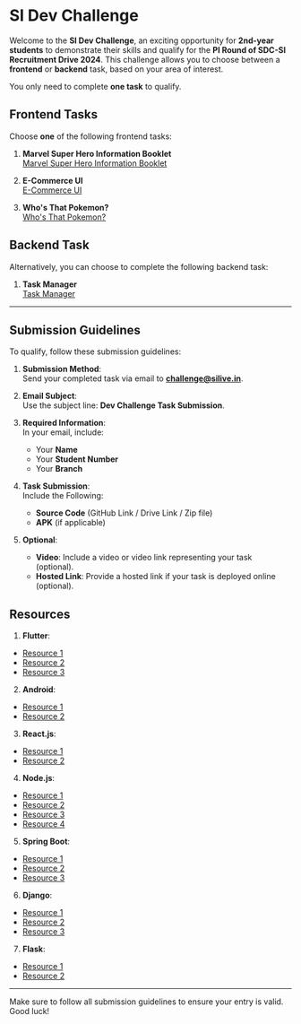 # SI Dev Challenge

Welcome to the **SI Dev Challenge**, an exciting opportunity for **2nd-year students** to demonstrate their skills and qualify for the **PI Round of SDC-SI Recruitment Drive 2024**. This challenge allows you to choose between a **frontend** or **backend** task, based on your area of interest.

You only need to complete **one task** to qualify.

## Frontend Tasks

Choose **one** of the following frontend tasks:

1. **Marvel Super Hero Information Booklet**  
   [Marvel Super Hero Information Booklet](https://docs.google.com/document/d/1gBB0RfZidEI2d0ljJKD-9BZQ2RsH7dDSyG8OnPzcuHk/edit)  

2. **E-Commerce UI**  
   [E-Commerce UI](https://docs.google.com/document/d/1oLhXGTbjd-BvtYyf_l2ljf4gXxfrFQ2TXS8z5VdsnCE/edit)

3. **Who's That Pokemon?**  
   [Who's That Pokemon?](https://docs.google.com/document/d/1UXjYmdAWEQmBg6N2BTvjIZuijhBTmcHPDF1aKlOOcPU/edit)

## Backend Task

Alternatively, you can choose to complete the following backend task:

1. **Task Manager**  
   [Task Manager](https://docs.google.com/document/d/1lYy9VYdWiK2PAmdTJXLvF2yTSzJs0QU30TMbbobLPsk/edit)

---

## Submission Guidelines

To qualify, follow these submission guidelines:

1. **Submission Method**:  
   Send your completed task via email to **challenge@silive.in**.

2. **Email Subject**:  
   Use the subject line: **Dev Challenge Task Submission**.

3. **Required Information**:  
   In your email, include:
   - Your **Name**
   - Your **Student Number**
   - Your **Branch**

4. **Task Submission**:  
   Include the Following:
   - **Source Code** (GitHub Link / Drive Link / Zip file)
   - **APK** (if applicable)
5. **Optional**:
   - **Video**: Include a video or video link representing your task (optional).
   - **Hosted Link**: Provide a hosted link if your task is deployed online (optional).


## Resources 
1. **Flutter**:  
- [Resource 1](https://www.geeksforgeeks.org/flutter-tutorial/)
- [Resource 2](https://youtube.com/playlist?list=PL4cUxeGkcC9jLYyp2Aoh6hcWuxFDX6PBJ&si=hixSsY9EwSQ8V9zR)
- [Resource 3](https://flutter.dev/learn)

2. **Android**:  
- [Resource 1](https://developer.android.com/courses/android-basics-compose/course?gad_source=1&gclid=Cj0KCQjwlvW2BhDyARIsADnIe-JwZxUPJkILZUsKuT81yBGLDKVJ_BtXLccl8xSCcyVneRZT-VacO70aAni8EALw_wcB&gclsrc=aw.ds)
- [Resource 2](https://developer.android.com/courses/android-basics-compose/course?gad_source=1&gclid=Cj0KCQjwlvW2BhDyARIsADnIe-IjqlO1jEWCuKi7SEbJcSDmUc4gjcUS4aXuvRZ-Y_kXAuPK6sMK4fgaAu4WEALw_wcB&gclsrc=aw.ds)

3. **React.js**:  
- [Resource 1](https://medium.com/bootcamped/from-zero-to-hero-w-html-css-javascript-8d84eea72452)
- [Resource 2](https://medium.com/@dilarauluturhan/javascript-api-application-programming-interface-ffd4cbb730d8#:~:text=JavaScript%20APIs%20are%20a%20powerful,integrate%20them%20into%20different%20platforms)

4. **Node.js**:  
- [Resource 1](https://www.youtube.com/results?search_query=piyush+garg+nodejs)
- [Resource 2](https://mudacodes.medium.com/building-a-crud-api-with-node-js-a-step-by-step-guide-87f47b7deebb)
- [Resource 3](https://mudacodes.medium.com/building-a-crud-api-with-node-js-a-step-by-step-guide-87f47b7deebb)
- [Resource 4](https://dev.to/zagaris/build-a-restful-crud-api-with-node-js-2334)


5. **Spring Boot**:  
- [Resource 1](https://www.youtube.com/watch?v=5rNk7m_zlAg)
- [Resource 2](https://medium.com/@piyumisudusinghe/create-rest-api-using-spring-boot-hibernate-and-mysql-7554c08a9bcd)
- [Resource 3](https://medium.com/sysco-labs/spring-boot-crud-with-mongodb-postman-for-starters-54af4b934217)

6. **Django**:  
- [Resource 1](https://medium.com/@learncodeguide/how-to-create-a-rest-api-with-django-rest-framework-for-beginner-full-tutorial-9bf2f3f2b97e)
- [Resource 2](https://docs.djangoproject.com/en/5.1/)
- [Resource 3](https://www.django-rest-framework.org/)

7. **Flask**:
- [Resource 1](https://flask.palletsprojects.com/en/3.0.x/)
- [Resource 2](https://medium.com/@CleytonBonamigo/building-a-flask-api-a-step-by-step-guide-e73345717b52)
---


Make sure to follow all submission guidelines to ensure your entry is valid. Good luck!
